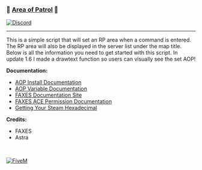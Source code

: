 ### 📠 [Area of Patrol][5mlink] 📠

[![Discord](https://faxes.zone/i/9wkr3.png)](https://faxes.zone/discord)

----

This is a simple script that will set an RP area when a command is entered. The RP area will also be displayed in the server list under the map title. Below is all the information you need to get started with this script. In update 1.6 I made a drawtext function so users can visually see the set AOP!

**Documentation:**
- [AOP Install Documentation](https://docs.faxes.zone/docs/aop-setup)
- [AOP Variable Documentation](https://docs.faxes.zone/docs/aop-setup/#variable-documentation)
- [FAXES Documentation Site](https://docs.faxes.zone/docs)
- [FAXES ACE Permission Documentation](https://docs.faxes.zone/docs/aceperms)
- [Getting Your Steam Hexadecimal](https://docs.faxes.zone/docs/getting-your-steam-hex)

**Credits:**
- FAXES
- Astra

<br />

[![FiveM](https://faxes.zone/i/r5byi.png)][5mlink]

[5mlink]: https://forum.cfx.re/t/85532
